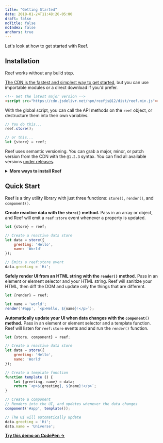```yaml
---
title: "Getting Started"
date: 2018-01-24T11:48:20-05:00
draft: false
noTitle: false
noIndex: false
anchors: true
---
```


<!-- Reef is just three utility functions that you can use with vanilla JS. Let's look at how to get started. -->

Let's look at how to get started with Reef.

<div id="table-of-contents"></div>

<!-- Let's look at [how to install Reef](#installation) (it's as simple as loading a JS file), and [a quick intro to how it works](#how-reef-works). -->



## Installation

Reef works without any build step.

[The CDN is the fastest and simplest way to get started](https://cdn.jsdelivr.net/npm/reefjs/dist/), but you can use importable modules or a direct download if you'd prefer.

```html
<!-- Get the latest major version -->
<script src="https://cdn.jsdelivr.net/npm/reefjs@12/dist/reef.min.js"></script>
```

With the global script, you can call the API methods on the `reef` object, or destructure them into their own variables.

```js
// You do this...
reef.store();

// or this...
let {store} = reef;
```

Reef uses semantic versioning. You can grab a major, minor, or patch version from the CDN with the `@1.2.3` syntax. You can find all available versions [under releases](https://github.com/cferdinandi/reef/releases).

<details>
<summary class="margin-bottom-small"><strong>More ways to install Reef</strong></summary>
{{%md%}}
**ES Modules**

Reef also supports modern browsers and module bundlers (like Rollup, Webpack, Snowpack, and so on) using the ES modules `import` syntax. Use the `.es` version.

```js
import {store, component} from 'https://cdn.jsdelivr.net/npm/reefjs@12/dist/reef.es.min.js';
```

**NPM**

You can also use NPM (or your favorite package manager). First, install with NPM.

```bash
npm install reefjs --save
```

Then import the package.

```js
import {store, component} from 'reefjs';
```

**CommonJS**

If you use NodeJS, you can import Reef using the `require()` method with the `.cjs` version.

```js
let {store, component} = require('https://cdn.jsdelivr.net/npm/reefjs@12/dist/reef.cjs.min.js');
```

**Direct Download**

You can [download the files directly from GitHub](https://github.com/cferdinandi/reef/archive/master.zip).

Compiled and production-ready code can be found in the `dist` directory. The `src` directory contains development code.

```html
<script src="path/to/reef.min.js"></script>
```
{{%/md%}}
</details>



## Quick Start

Reef is a tiny utility library with just three functions: `store()`, `render()`, and `component()`.

**Create reactive data with the `store()` method.** Pass in an array or object, and Reef will emit a `reef:store` event whenever a property is updated.

```js
let {store} = reef;

// Create a reactive data store
let data = store({
	greeting: 'Hello',
	name: 'World'
});

// Emits a reef:store event
data.greeting = 'Hi';
```

**Safely render UI from an HTML string with the `render()` method.** Pass in an element or element selector and your HTML string. Reef will sanitize your HTML, then diff the DOM and update only the things that are different.

```js
let {render} = reef;

let name = 'world';
render('#app', `<p>Hello, ${name}!</p>`);
```

**Automatically update your UI when data changes with the `component()` method.** Pass in an element or element selector and a template function. Reef will listen for `reef:store` events and and run the `render()` function.

```js
let {store, component} = reef;

// Create a reactive data store
let data = store({
	greeting: 'Hello',
	name: 'World'
});

// Create a template function
function template () {
	let {greeting, name} = data;
	return `<p>${greeting}, ${name}!</p>`;
}

// Create a component
// Renders into the UI, and updates whenever the data changes
component('#app', template());

// The UI will automatically update
data.greeting = 'Hi';
data.name = 'Universe';
```

**[Try this demo on CodePen &rarr;](https://codepen.io/cferdinandi/pen/yLKVPgK)**
